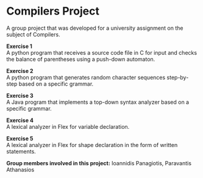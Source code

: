 # Compilers Project
A group project that was developed for a university assignment on the subject of Compilers.

**Exercise 1**  
A python program that receives a source code file in C for input and checks the balance of parentheses using a push-down automaton.

**Exercise 2**  
A python program that generates random character sequences step-by-step based on a specific grammar.

**Exercise 3**  
A Java program that implements a top-down syntax analyzer based on a specific grammar.

**Exercise 4**  
A lexical analyzer in Flex for variable declaration.

**Exercise 5**  
A lexical analyzer in Flex for shape declaration in the form of written statements.

**Group members involved in this project:**
Ioannidis Panagiotis, Paravantis Athanasios
